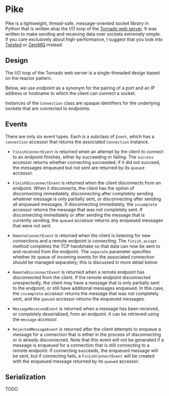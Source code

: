 # Pike

Pike is a lightweight, thread-safe, message-oriented socket library in Python that is written atop the I/O loop of the [Tornado web server](http://www.tornadoweb.org/). It was written to make sending and receiving data over sockets extremely simple. If you care exclusively about high-performance, I suggest that you look into [Twisted](http://www.twistedmatrix.com/) or [ZeroMQ](http://www.zeromq.org/) instead.

## Design

The I/O loop of the Tornado web server is a single-threaded design based on the reactor pattern. 

Below, we use _endpoint_ as a synonym for the pairing of a port and an IP address or hostname to which the client can connect a socket.

Instances of the `Connection` class are opaque identifiers for the underlying sockets that are connected to endpoints.

## Events

There are only six event types. Each is a subclass of `Event`, which has a `connection` accessor that returns the associated `Connection` instance. 

* `FinishConnectEvent` is returned when an attempt by the client to connect to an endpoint finishes, either by succeeding or failing. The `success` accessor returns whether connecting succeeded; if it did not succeed, the messages enqueued but not sent are returned by its `queued` accessor.

* `FinishDisconnectEvent` is returned when the client disconnects from an endpoint. When it disconnects, the client has the option of disconnecting immediately, disconnecting after completely sending whatever message is only partially sent, or disconnecting after sending all enqueued messages. If disconnecting immediately, the `incomplete` accessor returns the message that was not completely sent. If disconnecting immediately or after sending the message that is currently sending, the `queued` accessor returns any enqueued messages that were not sent.

* `RemoteConnectEvent` is returned when the client is listening for new connections and a remote endpoint is connecting. The `finish_accept` method completes the TCP handshake so that data can now be sent to and received from the endpoint. The `separate` parameter specifies whether its queue of incoming events for the associated connection should be managed separately; this is discussed in more detail below.

* `RemoteDisconnectEvent` is returned when a remote endpoint has disconnected from the client. If the remote endpoint disconnected unexpectedly, the client may have a message that is only partially sent to the endpoint, or still have additional messages enqueued. In this case, the `incomplete` accessor returns the message that was not completely sent, and the `queued` accessor returns the enqueued messages.

* `MessageReceivedEvent` is returned when a message has been received, or completely deserialized, from an endpoint. It can be retrieved using the `message` accessor.

* `RejectedMessageEvent` is returned after the client attempts to enqueue a message for a connection that is either in the process of disconnecting or is already disconnected. Note that this event will not be generated if a message is enqueued for a connection that is still connecting to a remote endpoint: If connecting succeeds, the enqueued message will be sent, but if connecting fails, a `FinishConnectEvent` will be created with the enqueued message returned by its `queued` accessor.

## Serialization

TODO
